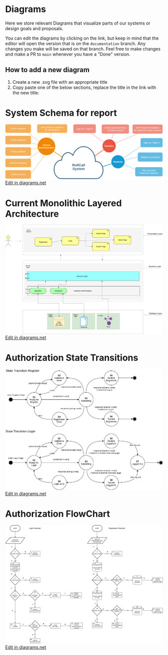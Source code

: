 # Diagrams

Here we store relevant Diagrams that visualize parts of our systems or design goals and proposals.

You can edit the diagrams by clicking on the link, but keep in mind that the editor will open the version that is on the `documentation` branch. Any changes you make will be saved on that branch. Feel free to make changes and make a PR to `main` whenever you have a "Done" version.

## How to add a new diagram

1. Create a new .svg file with an appropriate title
2. Copy paste one of the below sections, replace the title in the link with the new title:

# System Schema for report

![Diagram](./report_system_schema.drawio.png)
<a href="https://app.diagrams.net/#HstefanosAgelastos%2Fmulti-db-web-server%2Fdocumentation%2Fdocs%2Freport_system_schema.drawio.png" target="_blank">Edit in diagrams.net</a>

# Current Monolithic Layered Architecture

![Diagram](./layered-architecture.drawio.png)
<a href="https://app.diagrams.net/#HstefanosAgelastos%2Fmulti-db-web-server%2Fdocumentation%2Fdocs%2Flayered-architecture.drawio.png" target="_blank">Edit in diagrams.net</a>

# Authorization State Transitions

![Diagram](./auth-states.drawio.png)
<a href="https://app.diagrams.net/#HstefanosAgelastos%2Fmulti-db-web-server%2Fdocumentation%2Fdocs%2Fauth-states.drawio.png" target="_blank">Edit in diagrams.net</a>

# Authorization FlowChart

![Diagram](./auth-flowchart.drawio.png)
<a href="https://app.diagrams.net/#HstefanosAgelastos%2Fmulti-db-web-server%2Fdocumentation%2Fdocs%2Fauth-flowchart.drawio.png" target="_blank">Edit in diagrams.net</a>
